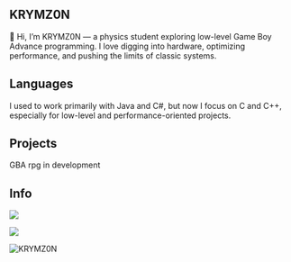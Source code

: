 ## KRYMZ0N
👋 Hi, I’m KRYMZ0N — a physics student exploring low-level Game Boy Advance programming. I love digging into hardware, optimizing performance, and pushing the limits of classic systems.
## Languages
I used to work primarily with Java and C#, but now I focus on C and C++, especially for low-level and performance-oriented projects.

## Projects
GBA rpg in development

## Info

<p><img align="center" s<p align="center"><img align="center" src="https://github-readme-stats.vercel.app/api?username=KRYMZ0N&theme=jolly&show_icons=true)"></p>

<p><img align="center" s<p align="center"><img align="center" src="https://github-readme-stats.vercel.app/api/top-langs/?username=KRYMZ0N&layout=compact&text_color=5baddf&icon_color=FFF&theme=jolly""></p>
  
  <p> <img src="https://komarev.com/ghpvc/?username=KRYMZ0N" alt="KRYMZ0N" /> </p>
